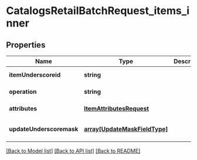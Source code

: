 # CatalogsRetailBatchRequest_items_inner

## Properties
Name | Type | Description | Notes
------------ | ------------- | ------------- | -------------
**itemUnderscoreid** | **string** |  | [default to null]
**operation** | **string** |  | [default to null]
**attributes** | [**ItemAttributesRequest**](ItemAttributesRequest.md) |  | [default to null]
**updateUnderscoremask** | [**array[UpdateMaskFieldType]**](UpdateMaskFieldType.md) |  | [optional] [default to null]

[[Back to Model list]](../README.md#documentation-for-models) [[Back to API list]](../README.md#documentation-for-api-endpoints) [[Back to README]](../README.md)


